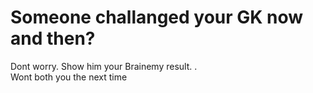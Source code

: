 # Someone challanged your GK now and then?
Dont worry. Show him your Brainemy result. .\
Wont both you the next time 

